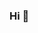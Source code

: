 ### Hi 👋

<!--

I am currently a high student student. 

#### 📫 How to reach me

WeChat: edoB_ihSuBiaCoW

Discord: B0D3wang#8009

Instagram: bode_does_not_exist

-->

<!--
**wangb24/wangb24** is a ✨ _special_ ✨ repository because its `README.md` (this file) appears on your GitHub profile.

Here are some ideas to get you started:

- 🔭 I’m currently working on ...
- 🌱 I’m currently learning ...
- 👯 I’m looking to collaborate on ...
- 🤔 I’m looking for help with ...
- 💬 Ask me about ...
- 📫 How to reach me: ...
- 😄 Pronouns: ...
- ⚡ Fun fact: ...
-->

